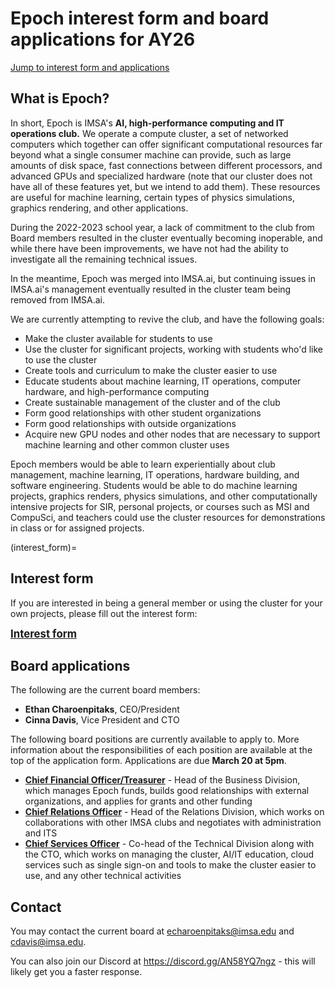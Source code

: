 # Epoch interest form and board applications for AY26

[Jump to interest form and applications](#interest_form)

## What is Epoch?

In short, Epoch is IMSA's **AI, high-performance computing and IT operations club.** We operate a compute cluster, a set of networked computers which together can offer significant computational resources far beyond what a single consumer machine can provide, such as large amounts of disk space, fast connections between different processors, and advanced GPUs and specialized hardware (note that our cluster does not have all of these features yet, but we intend to add them). These resources are useful for machine learning, certain types of physics simulations, graphics rendering, and other applications.

During the 2022-2023 school year, a lack of commitment to the club from Board members resulted in the cluster eventually becoming inoperable, and while there have been improvements, we have not had the ability to investigate all the remaining technical issues.

In the meantime, Epoch was merged into IMSA.ai, but continuing issues in IMSA.ai's management eventually resulted in the cluster team being removed from IMSA.ai.

We are currently attempting to revive the club, and have the following goals:
* Make the cluster available for students to use
* Use the cluster for significant projects, working with students who'd like to use the cluster
* Create tools and curriculum to make the cluster easier to use
* Educate students about machine learning, IT operations, computer hardware, and high-performance computing
* Create sustainable management of the cluster and of the club
* Form good relationships with other student organizations
* Form good relationships with outside organizations
* Acquire new GPU nodes and other nodes that are necessary to support machine learning and other common cluster uses

Epoch members would be able to learn experientially about club management, machine learning, IT operations, hardware building, and software engineering. Students would be able to do machine learning projects, graphics renders, physics simulations, and other computationally intensive projects for SIR, personal projects, or courses such as MSI and CompuSci, and teachers could use the cluster resources for demonstrations in class or for assigned projects.

(interest_form)=
## Interest form

If you are interested in being a general member or using the cluster for your own projects, please fill out the interest form:

<big>**[Interest form](https://docs.google.com/forms/d/e/1FAIpQLSf-0L__YUkgx3LB_SloMcPxPwZlkhfGRxx--2OnA42AeLpKfg/viewform?usp=header)**</big>

## Board applications

The following are the current board members:

* **Ethan Charoenpitaks**, CEO/President
* **Cinna Davis**, Vice President and CTO
  
The following board positions are currently available to apply to. More information about the responsibilities of each position are available at the top of the application form. Applications are due **March 20 at 5pm**.

* [**Chief Financial Officer/Treasurer**](https://docs.google.com/forms/d/e/1FAIpQLSfmy5p3A6hwqoudXl4LmKUXDHppVzxLsBLhT8FOlf90h6kCFQ/viewform?usp=header) - Head of the Business Division, which manages Epoch funds, builds good relationships with external organizations, and applies for grants and other funding
* [**Chief Relations Officer**](https://docs.google.com/forms/d/e/1FAIpQLSdgJJs76OB_uSj0qMYg6Ttr68Ht87y4s5ZV7j3O1CGioGanHQ/viewform?usp=header) - Head of the Relations Division, which works on collaborations with other IMSA clubs and negotiates with administration and ITS
* [**Chief Services Officer**](https://docs.google.com/forms/d/e/1FAIpQLSd1MncgZhqqaybM08_6a07cmjvbjW7JrwJZf1QRAbFDZmU4pA/viewform?usp=header) - Co-head of the Technical Division along with the CTO, which works on managing the cluster, AI/IT education, cloud services such as single sign-on and tools to make the cluster easier to use, and any other technical activities

## Contact

You may contact the current board at <echaroenpitaks@imsa.edu> and <cdavis@imsa.edu>.

You can also join our Discord at https://discord.gg/AN58YQ7ngz - this will likely get you a faster response.
